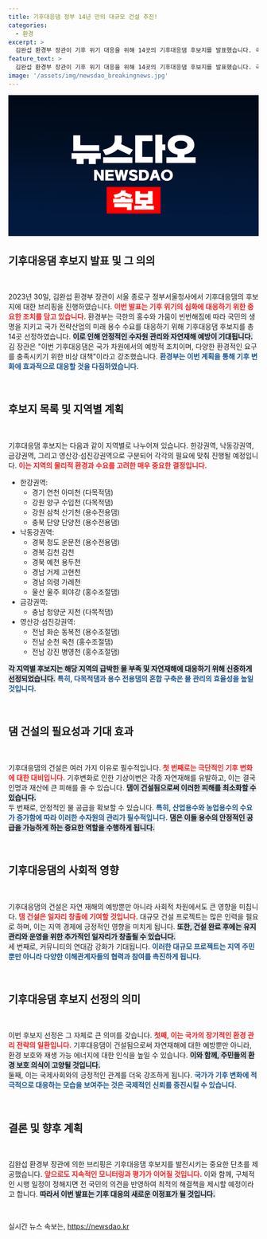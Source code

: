```yaml
---
title: 기후대응댐 정부 14년 만의 대규모 건설 추진!
categories:
  - 환경
excerpt: >
  김완섭 환경부 장관이 기후 위기 대응을 위해 14곳의 기후대응댐 후보지를 발표했습니다. 극한의 홍수와 가뭄으로부터 국민을 보호할 이 댐들, 그 상세 내용이 궁금하다면 클릭해보세요!
feature_text: >
  김완섭 환경부 장관이 기후 위기 대응을 위해 14곳의 기후대응댐 후보지를 발표했습니다. 극한의 홍수와 가뭄으로부터 국민을 보호할 이 댐들, 그 상세 내용이 궁금하다면 클릭해보세요!
image: '/assets/img/newsdao_breakingnews.jpg'
---
```


<p><img src="/assets/img/newsdao_breakingnews.jpg" alt="bookingtag 속보" /></p>

<h2 data-ke-size="size26">기후대응댐 후보지 발표 및 그 의의</h2>

<p data-ke-size="size16">&nbsp;</p>

<p>2023년 30일, 김완섭 환경부 장관이 서울 종로구 정부서울청사에서 기후대응댐의 후보지에 대한 브리핑을 진행하였습니다. <b><span style="color: #ee2323;">이번 발표는 기후 위기의 심화에 대응하기 위한 중요한 조치를 담고 있습니다.</span></b> 환경부는 극한의 홍수와 가뭄이 빈번해짐에 따라 국민의 생명을 지키고 국가 전략산업의 미래 용수 수요를 대응하기 위해 기후대응댐 후보지를 총 14곳 선정하였습니다. <b><span style="background-color: #21538527;">이로 인해 안정적인 수자원 관리와 자연재해 예방이 기대됩니다.</span></b><br> 김 장관은 "이번 기후대응댐은 국가 차원에서의 예방적 조치이며, 다양한 환경적인 요구를 충족시키기 위한 비상 대책"이라고 강조했습니다. <b><span style="color: #1a5490;">환경부는 이번 계획을 통해 기후 변화에 효과적으로 대응할 것을 다짐하였습니다.</span></b></p>

<p data-ke-size="size16">&nbsp;</p>

<h2 data-ke-size="size26">후보지 목록 및 지역별 계획</h2>

<p data-ke-size="size16">&nbsp;</p>

<p>기후대응댐 후보지는 다음과 같이 지역별로 나누어져 있습니다. 한강권역, 낙동강권역, 금강권역, 그리고 영산강·섬진강권역으로 구분되어 각각의 필요에 맞춰 진행될 예정입니다. <b><span style="color: #ee2323;">이는 지역의 물리적 환경과 수요를 고려한 매우 중요한 결정입니다.</span></b></p>

<ul>
    <li>한강권역: 
        <ul>
            <li>경기 연천 아미천 (다목적댐)</li>
            <li>강원 양구 수입천 (다목적댐)</li>
            <li>강원 삼척 산기천 (용수전용댐)</li>
            <li>충북 단양 단양천 (용수전용댐)</li>
        </ul>
    </li>
    <li>낙동강권역: 
        <ul>
            <li>경북 청도 운문천 (용수전용댐)</li>
            <li>경북 김천 감천</li>
            <li>경북 예천 용두천</li>
            <li>경남 거제 고현천</li>
            <li>경남 의령 가례천</li>
            <li>울산 울주 회야강 (홍수조절댐)</li>
        </ul>
    </li>
    <li>금강권역: 
        <ul>
            <li>충남 청양군 지천 (다목적댐)</li>
        </ul>
    </li>
    <li>영산강·섬진강권역: 
        <ul>
            <li>전남 화순 동복천 (용수조절댐)</li>
            <li>전남 순천 옥천 (홍수조절댐)</li>
            <li>전남 강진 병영천 (홍수조절댐)</li>
        </ul>
    </li>
</ul>

<p><b><span style="background-color: #21538527;">각 지역별 후보지는 해당 지역의 급박한 물 부족 및 자연재해에 대응하기 위해 신중하게 선정되었습니다.</span></b> <b><span style="color: #1a5490;">특히, 다목적댐과 용수 전용댐의 혼합 구축은 물 관리의 효율성을 높일 것입니다.</span></b> </p>

<p data-ke-size="size16">&nbsp;</p>

<h2 data-ke-size="size26">댐 건설의 필요성과 기대 효과</h2>

<p data-ke-size="size16">&nbsp;</p>

<p>기후대응댐의 건설은 여러 가지 이유로 필수적입니다. <b><span style="color: #ee2323;">첫 번째로는 극단적인 기후 변화에 대한 대비입니다.</span></b> 기후변화로 인한 기상이변은 각종 자연재해를 유발하고, 이는 결국 인명과 재산에 큰 피해를 줄 수 있습니다. <b><span style="background-color: #21538527;">댐이 건설됨으로써 이러한 피해를 최소화할 수 있습니다.</span></b><br> 두 번째로, 안정적인 물 공급을 확보할 수 있습니다. <b><span style="color: #1a5490;">특히, 산업용수와 농업용수의 수요가 증가함에 따라 이러한 수자원의 관리가 필수적입니다.</span></b> <b><span style="background-color: #21538527;">댐은 이들 용수의 안정적인 공급을 가능하게 하는 중요한 역할을 수행하게 됩니다.</span></b></p>

<p data-ke-size="size16">&nbsp;</p>

<h2 data-ke-size="size26">기후대응댐의 사회적 영향</h2>

<p data-ke-size="size16">&nbsp;</p>

<p>기후대응댐의 건설은 자연 재해의 예방뿐만 아니라 사회적 차원에서도 큰 영향을 미칩니다. <b><span style="color: #ee2323;">댐 건설은 일자리 창출에 기여할 것입니다.</span></b> 대규모 건설 프로젝트는 많은 인력을 필요로 하며, 이는 지역 경제에 긍정적인 영향을 미치게 됩니다. <b><span style="background-color: #21538527;">또한, 건설 완료 후에는 유지 관리와 운영을 위한 추가적인 일자리가 창출될 수 있습니다.</span></b> <br> 세 번째로, 커뮤니티의 연대감 강화가 기대됩니다. <b><span style="color: #1a5490;">이러한 대규모 프로젝트는 지역 주민뿐만 아니라 다양한 이해관계자들의 협력과 참여를 촉진하게 됩니다.</span></b></p>

<p data-ke-size="size16">&nbsp;</p>

<h2 data-ke-size="size26">기후대응댐 후보지 선정의 의미</h2>

<p data-ke-size="size16">&nbsp;</p>

<p>이번 후보지 선정은 그 자체로 큰 의미를 갖습니다. <b><span style="color: #ee2323;">첫째, 이는 국가의 장기적인 환경 관리 전략의 일환입니다.</span></b> 기후대응댐이 건설됨으로써 자연재해에 대한 예방뿐만 아니라, 환경 보호와 재생 가능 에너지에 대한 인식을 높일 수 있습니다. <b><span style="background-color: #21538527;">이와 함께, 주민들의 환경 보호 의식이 고양될 것입니다.</span></b><br> 둘째, 이는 국제사회와의 긍정적인 관계를 더욱 강조하게 됩니다. <b><span style="color: #1a5490;">국가가 기후 변화에 적극적으로 대응하는 모습을 보여주는 것은 국제적인 신뢰를 증진시킬 수 있습니다.</span></b> </p>

<p data-ke-size="size16">&nbsp;</p>

<h2 data-ke-size="size26">결론 및 향후 계획</h2>

<p data-ke-size="size16">&nbsp;</p>

<p>김완섭 환경부 장관에 의한 브리핑은 기후대응댐 후보지를 발전시키는 중요한 단초를 제공했습니다. <b><span style="color: #ee2323;">앞으로도 지속적인 모니터링과 평가가 이어질 것입니다.</span></b> 이와 함께, 구체적인 시행 일정이 정해지면 전 국민의 의견을 반영하여 최적의 해결책을 제시할 예정이라고 합니다. <b><span style="background-color: #21538527;">따라서 이번 발표는 기후 대응의 새로운 이정표가 될 것입니다.</span></b></p>

<p data-ke-size="size16">&nbsp;</p>
실시간 뉴스 속보는, <a href="https://newsdao.kr" rel="dofollow">https://newsdao.kr</a>


